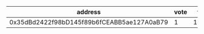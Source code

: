 address|vote|timestamp|signature
---|---|---|---
0x35dBd2422f98bD145f89b6fCEABB5ae127A0aB79|1|1599220024|0x39340e7321e54766be339b6e0cfd28000b44b05d4754515cb20afafdecc072707a59335975d69b7904fac31c233edd2aa89b606965fdaf3a4cb1b2431a18c5c41c